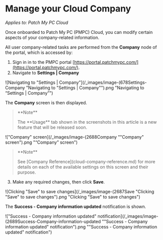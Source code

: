 # Manage your Cloud Company

_Applies to: Patch My PC Cloud_

Once onboarded to Patch My PC (PMPC) Cloud, you can modify certain aspects of your company-related information.

All user company-related tasks are performed from the **Company** node of the portal, which is accessed by:

1. Sign in in to the PMPC portal [https://portal.patchmypc.com/](https://portal.patchmypc.com/).
2. Navigate to **Settings | Company**

![Navigating to "Settings | Company"](/_images/image-(678Settings-Company "Navigating to \"Settings | Company\"").png "Navigating to “Settings | Company”")

The **Company** screen is then displayed.

<blockquote class="wp-block-quote">
<p>**Note**</p>
<p>The **Usage** tab shown in the screenshots in this article is a new feature that will be released soon.</p>
</blockquote>

!["Company" screen](/_images/image-(2688Company "\"Company\" screen").png "“Company” screen")

<blockquote class="wp-block-quote">
<p>**Note**</p>
<p>See [Company Reference](cloud-company-reference.md) for more details on each of the available settings on this screen and their purpose.</p>
</blockquote>

3. Make any required changes, then click **Save**.

![Clicking "Save" to save changes](/_images/image-(2687Save "Clicking \"Save\" to save changes").png "Clicking &#x22;Save&#x22; to save changes")

The **Success - Company information updated** notification is shown.

!["Success - Company information updated" notification](/_images/image-(2689Success-Company-information-updated "\"Success - Company information updated\" notification").png "&#x22;Success - Company information updated&#x22; notification")
